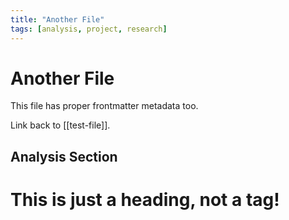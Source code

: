 ```yaml
---
title: "Another File"
tags: [analysis, project, research]
---
```


# Another File

This file has proper frontmatter metadata too.

Link back to [[test-file]].

## Analysis Section

# This is just a heading, not a tag!